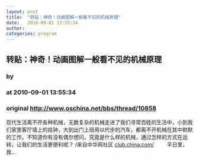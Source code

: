 ```yaml
---
layout: post
title:  "转贴：神奇！动画图解一般看不见的机械原理"
date:   2010-09-01 13:55:34
author: 
categories: program
---
```


## 转贴：神奇！动画图解一般看不见的机械原理
### by 
### at 2010-09-01 13:55:34
### original <http://www.oschina.net/bbs/thread/10858>

现代生活离不开各种机械，无数复杂的机械走进了我们寻常百姓的生活中，小到我们家里客厅墙上的挂钟，大到出门上班用以代步的汽车，都离不开机械在其中默默的工作。不知道你有没有偶尔想问，究竟是什么样的机械，通过怎样的方式在运转，让我们的生活更便利呢？ /来自中华网社区 <a href="http://club.china.com/">club.china.com/</a>         平日里，我...